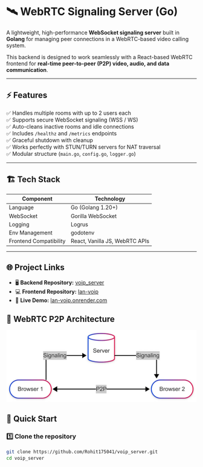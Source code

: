 # 🛰️ WebRTC Signaling Server (Go)

A lightweight, high-performance **WebSocket signaling server** built in **Golang** for managing peer connections in a WebRTC-based video calling system.

This backend is designed to work seamlessly with a React-based WebRTC frontend for **real-time peer-to-peer (P2P) video, audio, and data communication**.

---

## ⚡ Features

✅ Handles multiple rooms with up to 2 users each  
✅ Supports secure WebSocket signaling (WSS / WS)  
✅ Auto-cleans inactive rooms and idle connections  
✅ Includes `/healthz` and `/metrics` endpoints  
✅ Graceful shutdown with cleanup  
✅ Works perfectly with STUN/TURN servers for NAT traversal  
✅ Modular structure (`main.go`, `config.go`, `logger.go`)  

---

## 🏗️ Tech Stack

| Component | Technology |
|------------|-------------|
| Language | Go (Golang 1.20+) |
| WebSocket | Gorilla WebSocket |
| Logging | Logrus |
| Env Management | godotenv |
| Frontend Compatibility | React, Vanilla JS, WebRTC APIs |

---
## 🌐 Project Links
- 🖥️ **Backend Repository:** [voip_server](https://github.com/Rohit175041/voip_server)
- 💻 **Frontend Repository:** [lan-voip](https://github.com/Rohit175041/lan-voip)
- 🚀 **Live Demo:** [lan-voip.onrender.com](https://lan-voip.onrender.com)

## 📡 WebRTC P2P Architecture
<p align="center">
  <img src="./assets/p2p.webp" alt="P2P WebRTC Architecture" width="700"/>
</p>

## 🚀 Quick Start

### 1️⃣ Clone the repository

```bash
git clone https://github.com/Rohit175041/voip_server.git
cd voip_server
